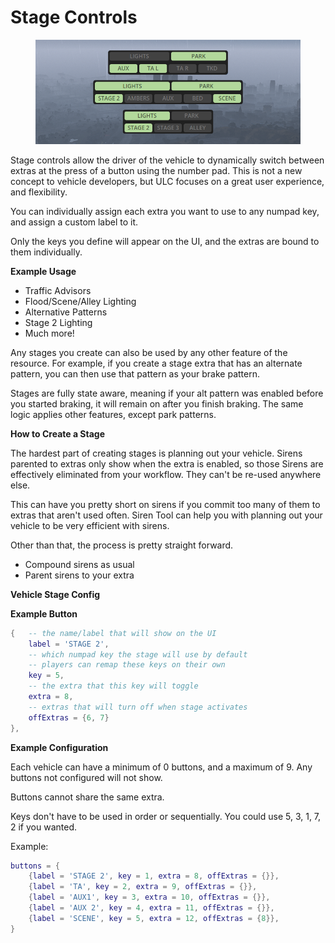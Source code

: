 # Stage Controls

<figure><img src="../../.gitbook/assets/ulc_stages.png" alt=""><figcaption></figcaption></figure>

Stage controls allow the driver of the vehicle to dynamically switch between extras at the press of a button using the number pad. This is not a new concept to vehicle developers, but ULC focuses on a great user experience, and flexibility.

You can individually assign each extra you want to use to any numpad key, and assign a custom label to it.

Only the keys you define will appear on the UI, and the extras are bound to them individually.

**Example Usage**

* Traffic Advisors
* Flood/Scene/Alley Lighting
* Alternative Patterns
* Stage 2 Lighting
* Much more!

Any stages you create can also be used by any other feature of the resource. For example, if you create a stage extra that has an alternate pattern, you can then use that pattern as your brake pattern.

Stages are fully state aware, meaning if your alt pattern was enabled before you started braking, it will remain on after you finish braking. The same logic applies other features, except park patterns.

**How to Create a Stage**

The hardest part of creating stages is planning out your vehicle. Sirens parented to extras only show when the extra is enabled, so those Sirens are effectively eliminated from your workflow. They can't be re-used anywhere else.

This can have you pretty short on sirens if you commit too many of them to extras that aren't used often. Siren Tool can help you with planning out your vehicle to be very efficient with sirens.

Other than that, the process is pretty straight forward.

* Compound sirens as usual
* Parent sirens to your extra

**Vehicle Stage Config**

**Example Button**

```lua
{   -- the name/label that will show on the UI
    label = 'STAGE 2',
    -- which numpad key the stage will use by default
    -- players can remap these keys on their own
    key = 5,
    -- the extra that this key will toggle
    extra = 8,
    -- extras that will turn off when stage activates
    offExtras = {6, 7}
},
```

**Example Configuration**

Each vehicle can have a minimum of 0 buttons, and a maximum of 9. Any buttons not configured will not show.

Buttons cannot share the same extra.

Keys don't have to be used in order or sequentially. You could use 5, 3, 1, 7, 2 if you wanted.



Example:&#x20;

```lua
buttons = {
    {label = 'STAGE 2', key = 1, extra = 8, offExtras = {}},
    {label = 'TA', key = 2, extra = 9, offExtras = {}},
    {label = 'AUX1', key = 3, extra = 10, offExtras = {}},
    {label = 'AUX 2', key = 4, extra = 11, offExtras = {}},
    {label = 'SCENE', key = 5, extra = 12, offExtras = {8}},
}
```
